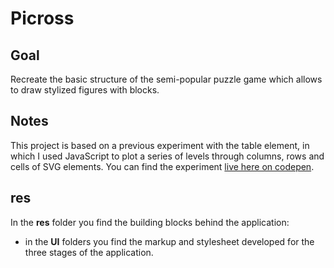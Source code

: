 # Picross

## Goal

Recreate the basic structure of the semi-popular puzzle game which allows to draw stylized figures with blocks.

## Notes

This project is based on a previous experiment with the table element, in which I used JavaScript to plot a series of levels through columns, rows and cells of SVG elements. You can find the experiment [live here on codepen](https://codepen.io/borntofrappe/full/MWgEbPz).

## res

In the **res** folder you find the building blocks behind the application:

-   in the **UI** folders you find the markup and stylesheet developed for the three stages of the application.

